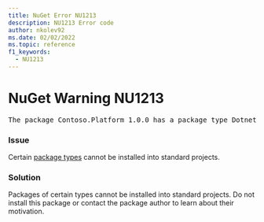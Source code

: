 ```yaml
---
title: NuGet Error NU1213
description: NU1213 Error code
author: nkolev92
ms.date: 02/02/2022
ms.topic: reference
f1_keywords: 
  - NU1213
---
```


# NuGet Warning NU1213

<pre>The package Contoso.Platform 1.0.0 has a package type DotnetPlatform that is incompatible with this project.</pre>

### Issue

Certain [package types](../create-packages/set-package-type.md) cannot be installed into standard projects.

### Solution

Packages of certain types cannot be installed into standard projects.
Do not install this package or contact the package author to learn about their motivation.

